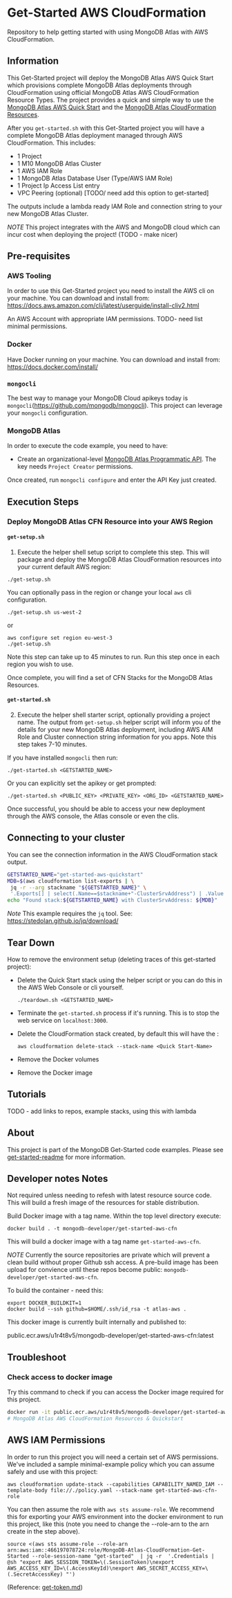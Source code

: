 # Get-Started AWS CloudFormation

Repository to help getting started with using MongoDB Atlas with AWS CloudFormation.

## Information


This Get-Started project will deploy the MongoDB Atlas AWS Quick Start which provisions complete MongoDB Atlas deployments through CloudFormation using official MongoDB Atlas AWS CloudFormation Resource Types. The project provides a quick and simple way to use the [MongoDB Atlas AWS Quick Start](https://github.com/aws-quickstart/quickstart-mongodb-atlas) and the [MongoDB Atlas CloudFormation Resources](https://github.com/aws-quickstart/quickstart-mongodb-atlas-resources).

After you `get-started.sh` with this Get-Started project you will have a complete MongoDB Atlas deployment managed through AWS CloudFormation. This includes:

* 1 Project
* 1 M10 MongoDB Atlas Cluster
* 1 AWS IAM Role
* 1 MongoDB Atlas Database User (Type/AWS IAM Role)
* 1 Project Ip Access List entry
* VPC Peering (optional) [TODO/ need add this option to get-started]

The outputs include a lambda ready IAM Role and connection string to your new MongoDB Atlas Cluster.

*NOTE* This project integrates with the AWS and MongoDB cloud which can incur cost when deploying the project! (TODO - make nicer)

## Pre-requisites 

### AWS Tooling

In order to use this Get-Started project you need to install the AWS cli on your machine.
You can download and install from: https://docs.aws.amazon.com/cli/latest/userguide/install-cliv2.html

An AWS Account with appropriate IAM permissions. TODO- need list minimal permissions.

### Docker 

Have Docker running on your machine. You can download and install from: https://docs.docker.com/install/

### `mongocli`

The best way to manage your MongoDB Cloud apikeys today is `mongocli`(https://github.com/mongodb/mongocli). This project can leverage your `mongocli` configuration.

### MongoDB Atlas

In order to execute the code example, you need to have: 

* Create an organizational-level [MongoDB Atlas Programmatic API](https://docs.atlas.mongodb.com/configure-api-access#programmatic-api-keys). The key needs `Project Creator` permissions.

Once created, run `mongocli configure` and enter the API Key just created.

##  Execution Steps 

### Deploy MongoDB Atlas CFN Resource into your AWS Region

#### `get-setup.sh`

1. Execute the helper shell setup script to complete this step. This will package and deploy the MongoDB Atlas CloudFormation resources into your current default AWS region: 

  ```
  ./get-setup.sh 
  ```

  You can optionally pass in the region or change your local `aws` cli configuration. 

  ```
  ./get-setup.sh us-west-2
  ```
  or
  ```
  aws configure set region eu-west-3
  ./get-setup.sh
  ```
  Note this step can take up to 45 minutes to run.
  Run this step once in each region you wish to use.

  Once complete, you will find a set of CFN Stacks for the MongoDB Atlas Resources.

#### `get-started.sh`

2. Execute the helper shell starter script, optionally providing a project name. The output from `get-setup.sh` helper script will inform you of the details for your new MongoDB Atlas deployment, including AWS AIM Role and Cluster connection string information for you apps. Note this step takes 7-10 minutes. 

If you have installed `mongocli` then run:

  ```
  ./get-started.sh <GETSTARTED_NAME> 
  ```

Or you can explicitly set the apikey or get prompted:

  ```
  ./get-started.sh <PUBLIC_KEY> <PRIVATE_KEY> <ORG_ID> <GETSTARTED_NAME> 
  ```

  Once successful, you should be able to access your new deployment through the AWS console, the Atlas console or even the clis.

## Connecting to your cluster

You can see the connection information in the AWS CloudFormation stack output.

```bash
GETSTARTED_NAME="get-started-aws-quickstart"
MDB=$(aws cloudformation list-exports | \
 jq -r --arg stackname "${GETSTARTED_NAME}" \
 '.Exports[] | select(.Name==$stackname+"-ClusterSrvAddress") | .Value')
echo "Found stack:${GETSTARTED_NAME} with ClusterSrvAddress: ${MDB}"
```

_Note_ This example requires the `jq` tool. See: https://stedolan.github.io/jq/download/

## Tear Down 

How to remove the environment setup (deleting traces of this get-started project):

* Delete the Quick Start stack using the helper script or you can do this in the AWS Web Console or cli yourself.
  ```
  ./teardown.sh <GETSTARTED_NAME>
  ```

* Terminate the `get-started.sh` process if it's running. This is to stop the web service on `localhost:3000`.
* Delete the CloudFormation stack created, by default this will have the <Quick Start-Name>:
   ```
   aws cloudformation delete-stack --stack-name <Quick Start-Name>
   ```
* Remove the Docker volumes
* Remove the Docker image

## Tutorials

TODO - add links to repos, example stacks, using this with lambda

## About 

This project is part of the MongoDB Get-Started code examples. Please see [get-started-readme](https://github.com/mongodb-developer/get-started-readme) for more information. 


## Developer notes Notes

Not required unless needing to refesh with latest resource source code.
This will build a fresh image of the resources for stable distribution.

   Build Docker image with a tag name. Within the top level directory execute: 
  ```
  docker build . -t mongodb-developer/get-started-aws-cfn
  ```
   This will build a docker image with a tag name `get-started-aws-cfn`. 

   *NOTE* Currently the source repositories are private which will prevent a clean build without proper Github ssh access. A pre-build image has been upload for convience until these repos become public: `mongodb-developer/get-started-aws-cfn`. 

To build the container - need this:
```
export DOCKER_BUILDKIT=1
docker build --ssh github=$HOME/.ssh/id_rsa -t atlas-aws .
```

This docker image is currently built internally and published to:


public.ecr.aws/u1r4t8v5/mongodb-developer/get-started-aws-cfn:latest

## Troubleshoot

### Check access to docker image

Try this command to check if you can access the Docker image required for this project.

```bash
docker run -it public.ecr.aws/u1r4t8v5/mongodb-developer/get-started-aws-cfn "head -1 /quickstart-mongodb-atlas-resources/README.md"
# MongoDB Atlas AWS CloudFormation Resources & Quickstart
```

## AWS IAM Permissions 

In order to run this project you will need a certain set of AWS permissions.
We've included a sample minimal-example policy which you can assume safely and use with this project:

```
aws cloudformation update-stack --capabilities CAPABILITY_NAMED_IAM --template-body file://./policy.yaml --stack-name get-started-aws-cfn-role
```

You can then assume the role with `aws sts assume-role`. We recommend this for exporting your AWS environment into the docker environment to run this project, like this (note you need to change the --role-arn to the arn create in the step above).

```
source <(aws sts assume-role --role-arn arn:aws:iam::466197078724:role/MongoDB-Atlas-CloudFormation-Get-Started --role-session-name "get-started"  | jq -r  '.Credentials | @sh "export AWS_SESSION_TOKEN=\(.SessionToken)\nexport AWS_ACCESS_KEY_ID=\(.AccessKeyId)\nexport AWS_SECRET_ACCESS_KEY=\(.SecretAccessKey) "')
```

(Reference: [get-token.md](https://gist.github.com/brianredbeard/035ee1419bc38a0e2d854fb828d585d7))
